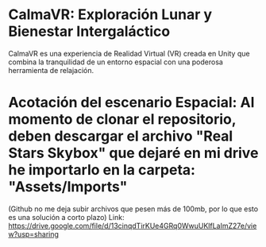 # CalmaVR: Exploración Lunar y Bienestar Intergaláctico
CalmaVR es una experiencia de Realidad Virtual (VR) creada en Unity que combina la tranquilidad de un entorno espacial con una poderosa herramienta de relajación.

# Acotación del escenario Espacial: Al momento de clonar el repositorio, deben descargar el archivo "Real Stars Skybox" que dejaré en mi drive he importarlo en la carpeta: "Assets/Imports"
(Github no me deja subir archivos que pesen más de 100mb, por lo que esto es una solución a corto plazo)
Link: https://drive.google.com/file/d/13cinqdTirKUe4GRq0WwuUKlfLaImZ27e/view?usp=sharing
